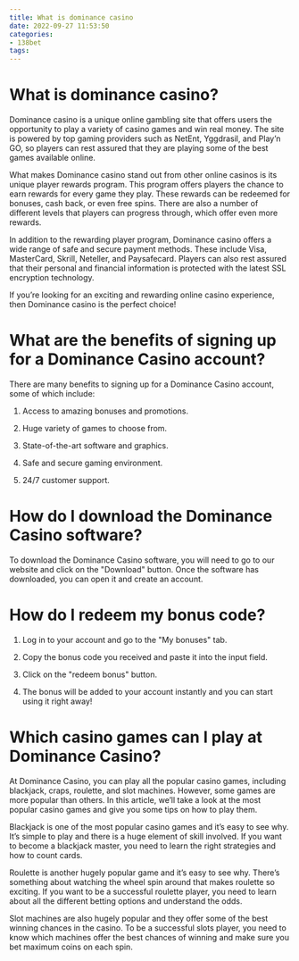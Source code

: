 ```yaml
---
title: What is dominance casino
date: 2022-09-27 11:53:50
categories:
- 138bet
tags:
---
```



#  What is dominance casino?

Dominance casino is a unique online gambling site that offers users the opportunity to play a variety of casino games and win real money. The site is powered by top gaming providers such as NetEnt, Yggdrasil, and Play’n GO, so players can rest assured that they are playing some of the best games available online.

What makes Dominance casino stand out from other online casinos is its unique player rewards program. This program offers players the chance to earn rewards for every game they play. These rewards can be redeemed for bonuses, cash back, or even free spins. There are also a number of different levels that players can progress through, which offer even more rewards.

In addition to the rewarding player program, Dominance casino offers a wide range of safe and secure payment methods. These include Visa, MasterCard, Skrill, Neteller, and Paysafecard. Players can also rest assured that their personal and financial information is protected with the latest SSL encryption technology.

If you’re looking for an exciting and rewarding online casino experience, then Dominance casino is the perfect choice!

#  What are the benefits of signing up for a Dominance Casino account?

There are many benefits to signing up for a Dominance Casino account, some of which include:

1. Access to amazing bonuses and promotions.

2. Huge variety of games to choose from.

3. State-of-the-art software and graphics.

4. Safe and secure gaming environment.

5. 24/7 customer support.

#  How do I download the Dominance Casino software?

To download the Dominance Casino software, you will need to go to our website and click on the "Download" button. Once the software has downloaded, you can open it and create an account.

#  How do I redeem my bonus code?

1. Log in to your account and go to the "My bonuses" tab.

2. Copy the bonus code you received and paste it into the input field.

3. Click on the "redeem bonus" button.

4. The bonus will be added to your account instantly and you can start using it right away!

#  Which casino games can I play at Dominance Casino?

At Dominance Casino, you can play all the popular casino games, including blackjack, craps, roulette, and slot machines. However, some games are more popular than others. In this article, we’ll take a look at the most popular casino games and give you some tips on how to play them.

Blackjack is one of the most popular casino games and it’s easy to see why. It’s simple to play and there is a huge element of skill involved. If you want to become a blackjack master, you need to learn the right strategies and how to count cards.

Roulette is another hugely popular game and it’s easy to see why. There’s something about watching the wheel spin around that makes roulette so exciting. If you want to be a successful roulette player, you need to learn about all the different betting options and understand the odds.

Slot machines are also hugely popular and they offer some of the best winning chances in the casino. To be a successful slots player, you need to know which machines offer the best chances of winning and make sure you bet maximum coins on each spin.